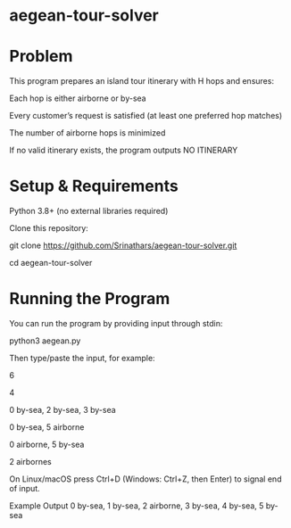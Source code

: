# aegean-tour-solver

# Problem

This program prepares an island tour itinerary with H hops and ensures:

Each hop is either airborne or by-sea

Every customer’s request is satisfied (at least one preferred hop matches)

The number of airborne hops is minimized

If no valid itinerary exists, the program outputs NO ITINERARY

# Setup & Requirements

Python 3.8+ (no external libraries required)

Clone this repository:

git clone https://github.com/Srinathars/aegean-tour-solver.git

cd aegean-tour-solver

# Running the Program

You can run the program by providing input through stdin:

python3 aegean.py


Then type/paste the input, for example:

6

4

0 by-sea, 2 by-sea, 3 by-sea

0 by-sea, 5 airborne

0 airborne, 5 by-sea

2 airbornes


On Linux/macOS press Ctrl+D (Windows: Ctrl+Z, then Enter) to signal end of input.

Example Output
0 by-sea, 1 by-sea, 2 airborne, 3 by-sea, 4 by-sea, 5 by-sea
